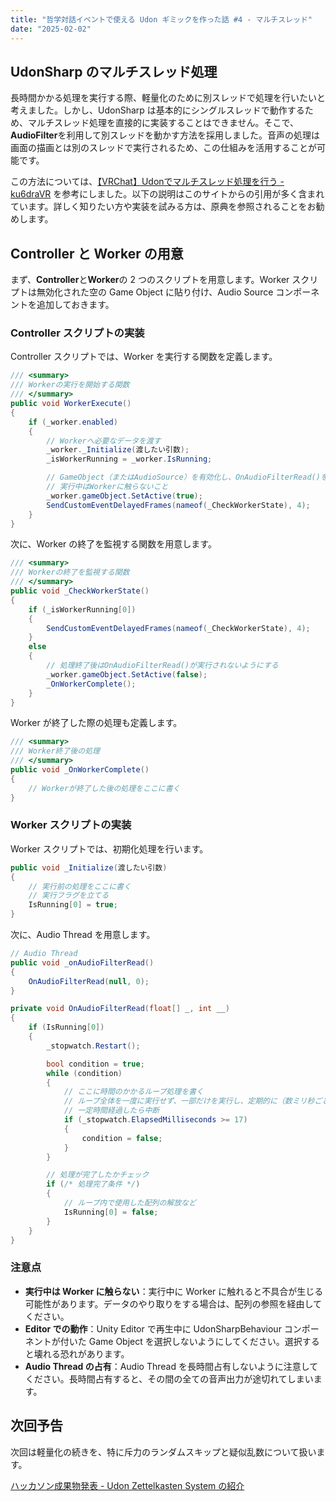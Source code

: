 ```yaml
---
title: "哲学対話イベントで使える Udon ギミックを作った話 #4 - マルチスレッド"
date: "2025-02-02"
---
```

## UdonSharp のマルチスレッド処理

長時間かかる処理を実行する際、軽量化のために別スレッドで処理を行いたいと考えました。しかし、UdonSharp は基本的にシングルスレッドで動作するため、マルチスレッド処理を直接的に実装することはできません。そこで、**AudioFilter**を利用して別スレッドを動かす方法を採用しました。音声の処理は画面の描画とは別のスレッドで実行されるため、この仕組みを活用することが可能です。

この方法については、[【VRChat】Udonでマルチスレッド処理を行う - ku6draVR](https://www.ku6dra.stream/blog/multithreading-in-udon) を参考にしました。以下の説明はこのサイトからの引用が多く含まれています。詳しく知りたい方や実装を試みる方は、原典を参照されることをお勧めします。

## Controller と Worker の用意

まず、**Controller**と**Worker**の 2 つのスクリプトを用意します。Worker スクリプトは無効化された空の Game Object に貼り付け、Audio Source コンポーネントを追加しておきます。

### Controller スクリプトの実装

Controller スクリプトでは、Worker を実行する関数を定義します。

```csharp
/// <summary>
/// Workerの実行を開始する関数
/// </summary>
public void WorkerExecute()
{
    if (_worker.enabled)
    {
        // Workerへ必要なデータを渡す
        _worker._Initialize(渡したい引数);
        _isWorkerRunning = _worker.IsRunning;

        // GameObject（またはAudioSource）を有効化し、OnAudioFilterRead()を実行させる
        // 実行中はWorkerに触らないこと
        _worker.gameObject.SetActive(true);
        SendCustomEventDelayedFrames(nameof(_CheckWorkerState), 4);
    }
}
```

次に、Worker の終了を監視する関数を用意します。

```csharp
/// <summary>
/// Workerの終了を監視する関数
/// </summary>
public void _CheckWorkerState()
{
    if (_isWorkerRunning[0])
    {
        SendCustomEventDelayedFrames(nameof(_CheckWorkerState), 4);
    }
    else
    {
        // 処理終了後はOnAudioFilterRead()が実行されないようにする
        _worker.gameObject.SetActive(false);
        _OnWorkerComplete();
    }
}
```

Worker が終了した際の処理も定義します。

```csharp
/// <summary>
/// Worker終了後の処理
/// </summary>
public void _OnWorkerComplete()
{
    // Workerが終了した後の処理をここに書く
}
```

### Worker スクリプトの実装

Worker スクリプトでは、初期化処理を行います。

```csharp
public void _Initialize(渡したい引数)
{
    // 実行前の処理をここに書く
    // 実行フラグを立てる
    IsRunning[0] = true;
}
```

次に、Audio Thread を用意します。

```csharp
// Audio Thread
public void _onAudioFilterRead()
{
    OnAudioFilterRead(null, 0);
}

private void OnAudioFilterRead(float[] _, int __)
{
    if (IsRunning[0])
    {
        _stopwatch.Restart();

        bool condition = true;
        while (condition)
        {
            // ここに時間のかかるループ処理を書く
            // ループ全体を一度に実行せず、一部だけを実行し、定期的に（数ミリ秒ごとが望ましい）経過時間を確認する
            // 一定時間経過したら中断
            if (_stopwatch.ElapsedMilliseconds >= 17)
            {
                condition = false;
            }
        }

        // 処理が完了したかチェック
        if (/* 処理完了条件 */)
        {
            // ループ内で使用した配列の解放など
            IsRunning[0] = false;
        }
    }
}
```

### 注意点

- **実行中は Worker に触らない**：実行中に Worker に触れると不具合が生じる可能性があります。データのやり取りをする場合は、配列の参照を経由してください。
- **Editor での動作**：Unity Editor で再生中に UdonSharpBehaviour コンポーネントが付いた Game Object を選択しないようにしてください。選択すると壊れる恐れがあります。
- **Audio Thread の占有**：Audio Thread を長時間占有しないように注意してください。長時間占有すると、その間の全ての音声出力が途切れてしまいます。

## 次回予告

次回は軽量化の続きを、特に斥力のランダムスキップと疑似乱数について扱います。

[ハッカソン成果物発表 - Udon Zettelkasten System の紹介](240911-udon-zettelkasten-system.md)